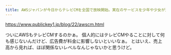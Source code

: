 ```yaml
---
title: AWSジャパンが今日からテレビCMを全国で放映開始。実在のサービスを少年や少女が活用 － Publickey
---
```


https://www.publickey1.jp/blog/22/awscm.html

ついにAWSもテレビCMするのかぁ。
個人的にはテレビCMやることに対して何も感じないんだけど、広告費が料金に影響しないといいなぁ。
とはいえ、売上高から見れば、ほぼ関係ないレベルなんじゃないかと思うけど。

